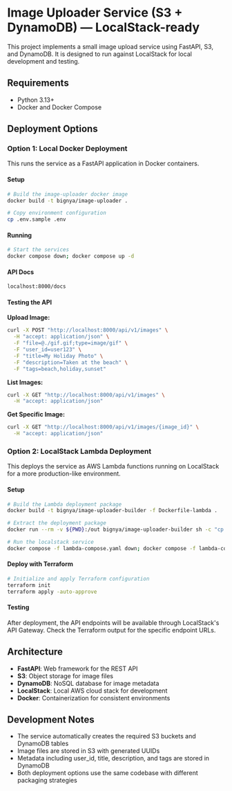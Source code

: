 # Image Uploader Service (S3 + DynamoDB) — LocalStack-ready

This project implements a small image upload service using FastAPI, S3, and DynamoDB. It is designed to run against LocalStack for local development and testing.

## Requirements
- Python 3.13+
- Docker and Docker Compose

## Deployment Options

### Option 1: Local Docker Deployment

This runs the service as a FastAPI application in Docker containers.

#### Setup
```bash
# Build the image-uploader docker image
docker build -t bignya/image-uploader .

# Copy environment configuration
cp .env.sample .env
```

#### Running
```bash
# Start the services
docker compose down; docker compose up -d
```

#### API Docs
```bash
localhost:8000/docs
```

#### Testing the API

**Upload Image:**
```bash
curl -X POST "http://localhost:8000/api/v1/images" \
  -H "accept: application/json" \
  -F "file=@./gif.gif;type=image/gif" \
  -F "user_id=user123" \
  -F "title=My Holiday Photo" \
  -F "description=Taken at the beach" \
  -F "tags=beach,holiday,sunset"
```

**List Images:**
```bash
curl -X GET "http://localhost:8000/api/v1/images" \
  -H "accept: application/json"
```

**Get Specific Image:**
```bash
curl -X GET "http://localhost:8000/api/v1/images/{image_id}" \
  -H "accept: application/json"
```

### Option 2: LocalStack Lambda Deployment

This deploys the service as AWS Lambda functions running on LocalStack for a more production-like environment.

#### Setup
```bash
# Build the Lambda deployment package
docker build -t bignya/image-uploader-builder -f Dockerfile-lambda .

# Extract the deployment package
docker run --rm -v ${PWD}:/out bignya/image-uploader-builder sh -c "cp /app/image-uploader.zip /out/"

# Run the localstack service
docker compose -f lambda-compose.yaml down; docker compose -f lambda-compose.yaml up -d
```

#### Deploy with Terraform
```bash
# Initialize and apply Terraform configuration
terraform init
terraform apply -auto-approve
```

#### Testing
After deployment, the API endpoints will be available through LocalStack's API Gateway. Check the Terraform output for the specific endpoint URLs.

## Architecture

- **FastAPI**: Web framework for the REST API
- **S3**: Object storage for image files
- **DynamoDB**: NoSQL database for image metadata
- **LocalStack**: Local AWS cloud stack for development
- **Docker**: Containerization for consistent environments

## Development Notes

- The service automatically creates the required S3 buckets and DynamoDB tables
- Image files are stored in S3 with generated UUIDs
- Metadata including user_id, title, description, and tags are stored in DynamoDB
- Both deployment options use the same codebase with different packaging strategies
